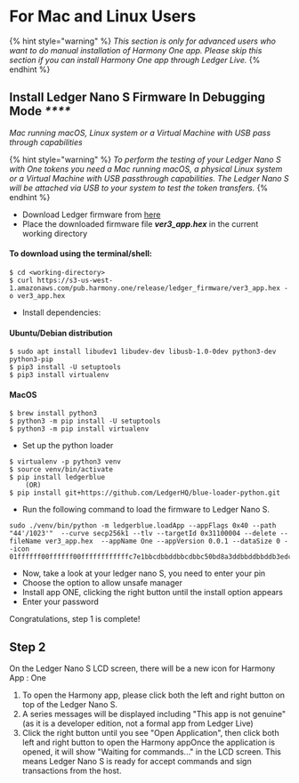 # For Mac and Linux Users

{% hint style="warning" %}
_This section is only for advanced users who want to do manual installation of Harmony One app.  Please skip this section if you can install Harmony One app through Ledger Live._
{% endhint %}

## Install Ledger Nano S Firmware In Debugging Mode _****_ 

_Mac running macOS, Linux system or a Virtual Machine with USB pass through capabilities_

{% hint style="warning" %}
_To perform the testing of your Ledger Nano S with One tokens you need a Mac running macOS, a physical Linux system or a Virtual Machine with USB passthrough capabilities. The Ledger Nano S will be attached via USB to your system to test the token transfers._
{% endhint %}

* Download Ledger firmware from [here](https://s3-us-west-1.amazonaws.com/pub.harmony.one/release/ledger_firmware/ver3_app.hex) 
* Place the downloaded firmware file _**ver3\_app.hex**_ in the current working directory

#### To download using the terminal/shell:

```text
$ cd <working-directory>
$ curl https://s3-us-west-1.amazonaws.com/pub.harmony.one/release/ledger_firmware/ver3_app.hex -o ver3_app.hex
```

* Install dependencies:

#### Ubuntu/Debian distribution

```text
$ sudo apt install libudev1 libudev-dev libusb-1.0-0dev python3-dev python3-pip
$ pip3 install -U setuptools
$ pip3 install virtualenv
```

#### MacOS

```text
$ brew install python3
$ python3 -m pip install -U setuptools
$ python3 -m pip install virtualenv
```

* Set up the python loader

```text
$ virtualenv -p python3 venv
$ source venv/bin/activate
$ pip install ledgerblue
    (OR)
$ pip install git+https://github.com/LedgerHQ/blue-loader-python.git
```

* Run the following command to load the firmware to Ledger Nano S.

```text
sudo ./venv/bin/python -m ledgerblue.loadApp --appFlags 0x40 --path "44'/1023'"  --curve secp256k1 --tlv --targetId 0x31100004 --delete --fileName ver3_app.hex  --appName One --appVersion 0.0.1 --dataSize 0 --icon 01ffffff00ffffff00ffffffffffffc7e1bbcdbbddbbcdbbc50bd8a3ddbbddbbddb3edc7e3ffffffff
```

* Now, take a look at your ledger nano S, you need to enter your pin
* Choose the option to allow unsafe manager
* Install app ONE, clicking the right button until the install option appears
* Enter your password

Congratulations, step 1 is complete!

## Step 2

On the Ledger Nano S LCD screen, there will be a new icon for Harmony App : One

1. To open the Harmony app, please click both the left and right button on top of the Ledger Nano S. 
2. A series messages will be displayed including "This app is not genuine" \(as it is a developer edition, not a formal app from Ledger Live\)
3. Click the right button until you see "Open Application",  then click both left and right button to open the Harmony appOnce the application is opened, it will show "Waiting for commands..." in the LCD screen. This means Ledger Nano S is ready for accept commands and sign transactions from the host.

